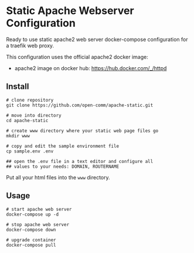 Static Apache Webserver Configuration
=====================================

Ready to use static apache2 web server docker-compose configuration 
for a traefik web proxy.

This configuration uses the official apache2 docker image:

* apache2 image on docker hub: https://hub.docker.com/_/httpd


Install
-------

```
# clone repository
git clone https://github.com/open-comm/apache-static.git

# move into directory
cd apache-static

# create www directory where your static web page files go
mkdir www

# copy and edit the sample environment file
cp sample.env .env

## open the .env file in a text editor and configure all
## values to your needs: DOMAIN, ROUTERNAME
```

Put all your html files into the `www` directory.


Usage
-----

```
# start apache web server
docker-compose up -d

# stop apache web server
docker-compose down

# upgrade container
docker-compose pull
```



